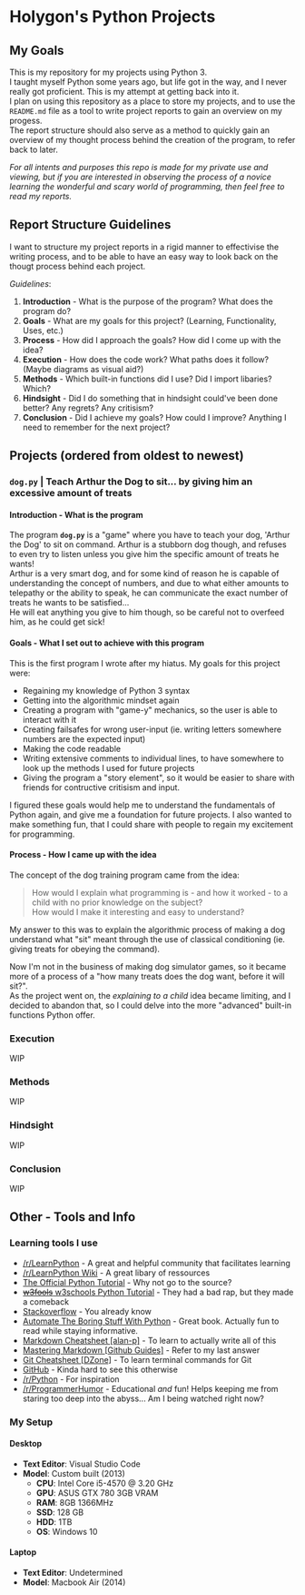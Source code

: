 # **Holygon's Python Projects**

## **My Goals**

This is my repository for my projects using Python 3.  
I taught myself Python some years ago, but life got in the way, and I never really got proficient. This is my attempt at getting back into it.  
I plan on using this repository as a place to store my projects, and to use the `README.md` file as a tool to write project reports to gain an overview on my progess.  
The report structure should also serve as a method to quickly gain an overview of my thought process behind the creation of the program, to refer back to later.

*For all intents and purposes this repo is made for my private use and viewing, but if you are interested in observing the process of a novice learning the wonderful and scary world of programming, then feel free to read my reports.*

## **Report Structure Guidelines**

I want to structure my project reports in a rigid manner to effectivise the writing process, and to be able to have an easy way to look back on the thougt process behind each project.

*Guidelines*:

1. **Introduction** - What is the purpose of the program? What does the program do?
2. **Goals** - What are my goals for this project? (Learning, Functionality, Uses, etc.)
3. **Process** - How did I approach the goals? How did I come up with the idea?
4. **Execution** - How does the code work? What paths does it follow? (Maybe diagrams as visual aid?)
5. **Methods** - Which built-in functions did I use? Did I import libaries? Which?
6. **Hindsight** - Did I do something that in hindsight could've been done better? Any regrets? Any critisism?
7. **Conclusion** - Did I achieve my goals? How could I improve? Anything I need to remember for the next project?

## **Projects (ordered from oldest to newest)**

### **`dog.py` | Teach Arthur the Dog to sit... by giving him an excessive amount of treats**

#### **Introduction - What is the program**

The program **`dog.py`** is a "game" where you have to teach your dog, 'Arthur the Dog' to sit on command.
Arthur is a stubborn dog though, and refuses to even try to listen unless you give him the specific amount of treats he wants!  
Arthur is a very smart dog, and for some kind of reason he is capable of understanding the concept of numbers, and due to what either amounts to telepathy or the ability to speak, he can communicate the exact number of treats he wants to be satisfied...  
He will eat anything you give to him though, so be careful not to overfeed him, as he could get sick!

#### **Goals - What I set out to achieve with this program**

This is the first program I wrote after my hiatus. My goals for this project were:

* Regaining my knowledge of Python 3 syntax
* Getting into the algorithmic mindset again
* Creating a program with "game-y" mechanics, so the user is able to interact with it
* Creating failsafes for wrong user-input (ie. writing letters somewhere numbers are the expected input)
* Making the code readable
* Writing extensive comments to individual lines, to have somewhere to look up the methods I used for future projects
* Giving the program a "story element", so it would be easier to share with friends for contructive critisism and input.

I figured these goals would help me to understand the fundamentals of Python again, and give me a foundation for future projects.
I also wanted to make something fun, that I could share with people to regain my excitement for programming.

#### Process - How I came up with the idea

The concept of the dog training program came from the idea:

> How would I explain what programming is - and how it worked - to a child with no prior knowledge on the subject?  
> How would I make it interesting and easy to understand?

My answer to this was to explain the algorithmic process of making a dog understand what "sit" meant through the use of classical conditioning (ie. giving treats for obeying the command).  

Now I'm not in the business of making dog simulator games, so it became more of a process of a "how many treats does the dog want, before it will sit?".  
As the project went on, the *explaining to a child* idea became limiting, and I decided to abandon that, so I could delve into the more "advanced" built-in functions Python offer.

### **Execution**

WIP

### **Methods**

WIP

### **Hindsight**

WIP

### **Conclusion**

WIP

## **Other** - Tools and Info

### **Learning tools I use**

* [/r/LearnPython](https://www.reddit.com/r/learnpython/) - A great and helpful community that facilitates learning
* [/r/LearnPython Wiki](https://www.reddit.com/r/learnpython/wiki/index) - A great libary of ressources
* [The Official Python Tutorial](https://docs.python.org/3/tutorial/index.html) - Why not go to the source?
* [~~w3fools~~ w3schools Python Tutorial](https://www.w3schools.com/python/default.asp) - They had a bad rap, but they made a comeback
* [Stackoverflow](https://stackoverflow.com/) - You already know
* [Automate The Boring Stuff With Python](https://automatetheboringstuff.com/) - Great book. Actually fun to read while staying informative.
* [Markdown Cheatsheet [alan-p]](https://github.com/adam-p/markdown-here/wiki/Markdown-Cheatsheet) - To learn to actually write all of this
* [Mastering Markdown [Github Guides]](https://guides.github.com/features/mastering-markdown/) - Refer to my last answer
* [Git Cheatsheet [DZone]](https://dzone.com/articles/top-20-git-commands-with-examples) - To learn terminal commands for Git
* [GitHub](https://github.com/) - Kinda hard to see this otherwise
* [/r/Python](https://www.reddit.com/r/Python/top/) - For inspiration
* [/r/ProgrammerHumor](https://www.reddit.com/r/ProgrammerHumor/) - Educational *and* fun! Helps keeping me from staring too deep into the abyss... Am I being watched right now?

### **My Setup**

#### **Desktop**

* **Text Editor**: Visual Studio Code
* **Model**: Custom built (2013)
  * **CPU**: Intel Core i5-4570 @ 3.20 GHz
  * **GPU**: ASUS GTX 780 3GB VRAM
  * **RAM**: 8GB 1366MHz
  * **SSD**: 128 GB
  * **HDD**: 1TB
  * **OS**: Windows 10

#### **Laptop**

* **Text Editor**: Undetermined
* **Model**: Macbook Air (2014)
